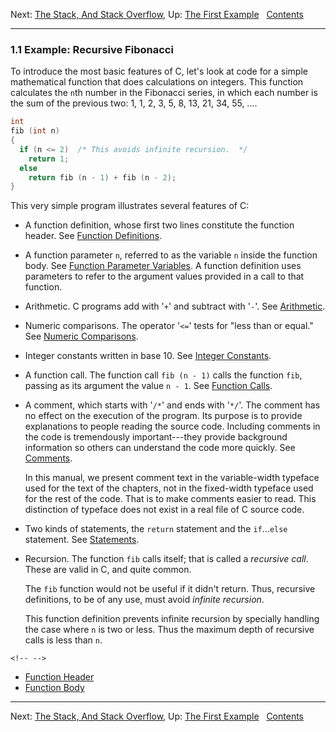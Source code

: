 Next: [The Stack, And Stack Overflow](Stack.md), Up: [The First
Example](The-First-Example.md)  
[Contents](index.md#SEC_Contents "Table of contents")  

------------------------------------------------------------------------


### 1.1 Example: Recursive Fibonacci 


To introduce the most basic features of C, let's look at code for a
simple mathematical function that does calculations on integers. This
function calculates the `n`th number in the Fibonacci series,
in which each number is the sum of the previous two: 1, 1, 2, 3, 5, 8,
13, 21, 34, 55, ....

``` C
int
fib (int n)
{
  if (n <= 2)  /* This avoids infinite recursion.  */
    return 1;
  else
    return fib (n - 1) + fib (n - 2);
}
```

This very simple program illustrates several features of C:

-   A function definition, whose first two lines constitute the function
    header. See [Function Definitions](Function-Definitions.md).

-   A function parameter `n`, referred to as the variable `n` inside the
    function body. See [Function Parameter
    Variables](Function-Parameter-Variables.md). A function definition
    uses parameters to refer to the argument values provided in a call
    to that function.

-   Arithmetic. C programs add with '`+`' and subtract with
    '`-`'. See [Arithmetic](Arithmetic.md).

-   Numeric comparisons. The operator '`<=`' tests for "less
    than or equal." See [Numeric Comparisons](Numeric-Comparisons.md).

-   Integer constants written in base 10. See [Integer
    Constants](Integer-Constants.md).

-   A function call. The function call `fib (n - 1)` calls the function
    `fib`, passing as its argument the value `n - 1`. See [Function
    Calls](Function-Calls.md).

-   A comment, which starts with '`/*`' and ends with
    '`*/`'. The comment has no effect on the execution of the
    program. Its purpose is to provide explanations to people reading
    the source code. Including comments in the code is tremendously
    important---they provide background information so others can
    understand the code more quickly. See [Comments](Comments.md).

    In this manual, we present comment text in the variable-width
    typeface used for the text of the chapters, not in the fixed-width
    typeface used for the rest of the code. That is to make comments
    easier to read. This distinction of typeface does not exist in a
    real file of C source code.

-   Two kinds of statements, the `return` statement and the
    `if`...`else` statement. See [Statements](Statements.md).

-   Recursion. The function `fib` calls itself; that is called a
    *recursive call*. These are valid in C, and quite common.

    The `fib` function would not be useful if it didn't return. Thus,
    recursive definitions, to be of any use, must avoid *infinite
    recursion*.

    This function definition prevents infinite recursion by specially
    handling the case where `n` is two or less. Thus the maximum depth
    of recursive calls is less than `n`.

```{=html}
<!-- -->
```
-   [Function Header](Function-Header.md)
-   [Function Body](Function-Body.md)

------------------------------------------------------------------------

Next: [The Stack, And Stack Overflow](Stack.md), Up: [The First
Example](The-First-Example.md)  
[Contents](index.md#SEC_Contents "Table of contents")  

